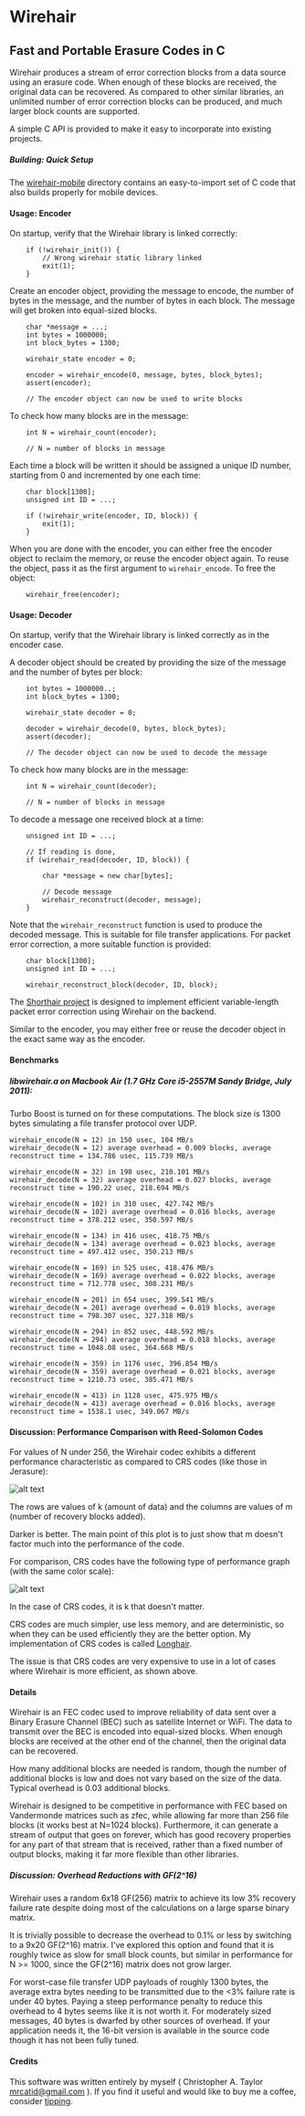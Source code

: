 # Wirehair
## Fast and Portable Erasure Codes in C

Wirehair produces a stream of error correction blocks from a data source
using an erasure code.  When enough of these blocks are received,
the original data can be recovered.  As compared to other similar
libraries, an unlimited number of error correction blocks can be produced,
and much larger block counts are supported.

A simple C API is provided to make it easy to incorporate into existing
projects.


##### Building: Quick Setup

The [wirehair-mobile](https://github.com/catid/wirehair/tree/master/wirehair-mobile)
directory contains an easy-to-import set of C code that also
builds properly for mobile devices.


#### Usage: Encoder

On startup, verify that the Wirehair library is linked correctly:

~~~
	if (!wirehair_init()) {
		// Wrong wirehair static library linked
		exit(1);
	}
~~~

Create an encoder object, providing the message to encode, the number of
bytes in the message, and the number of bytes in each block.  The message
will get broken into equal-sized blocks.

~~~
	char *message = ...;
	int bytes = 1000000;
	int block_bytes = 1300;

	wirehair_state encoder = 0;

	encoder = wirehair_encode(0, message, bytes, block_bytes);
	assert(encoder);

	// The encoder object can now be used to write blocks
~~~

To check how many blocks are in the message:

~~~
	int N = wirehair_count(encoder);

	// N = number of blocks in message
~~~

Each time a block will be written it should be assigned a unique ID number,
starting from 0 and incremented by one each time:

~~~
	char block[1300];
	unsigned int ID = ...;

	if (!wirehair_write(encoder, ID, block)) {
		exit(1);
	}
~~~

When you are done with the encoder, you can either free the encoder object
to reclaim the memory, or reuse the encoder object again.  To reuse the
object, pass it as the first argument to `wirehair_encode`.  To free the
object:

~~~
	wirehair_free(encoder);
~~~


#### Usage: Decoder

On startup, verify that the Wirehair library is linked correctly as in
the encoder case.

A decoder object should be created by providing the size of the message
and the number of bytes per block:

~~~
	int bytes = 1000000..;
	int block_bytes = 1300;

	wirehair_state decoder = 0;

	decoder = wirehair_decode(0, bytes, block_bytes);
	assert(decoder);

	// The decoder object can now be used to decode the message
~~~

To check how many blocks are in the message:

~~~
	int N = wirehair_count(decoder);

	// N = number of blocks in message
~~~

To decode a message one received block at a time:

~~~
	unsigned int ID = ...;

	// If reading is done,
	if (wirehair_read(decoder, ID, block)) {

		char *message = new char[bytes];

		// Decode message
		wirehair_reconstruct(decoder, message);
	}
~~~

Note that the `wirehair_reconstruct` function is used to produce the
decoded message.  This is suitable for file transfer applications.
For packet error correction, a more suitable function is provided:

~~~
	char block[1300];
	unsigned int ID = ...;

	wirehair_reconstruct_block(decoder, ID, block);
~~~

The [Shorthair project](https://github.com/catid/shorthair) is designed
to implement efficient variable-length packet error correction using
Wirehair on the backend.

Similar to the encoder, you may either free or reuse the decoder object
in the exact same way as the encoder.


#### Benchmarks

##### libwirehair.a on Macbook Air (1.7 GHz Core i5-2557M Sandy Bridge, July 2011):

Turbo Boost is turned on for these computations.  The block size is 1300 bytes
simulating a file transfer protocol over UDP.

~~~
wirehair_encode(N = 12) in 150 usec, 104 MB/s
wirehair_decode(N = 12) average overhead = 0.009 blocks, average reconstruct time = 134.786 usec, 115.739 MB/s

wirehair_encode(N = 32) in 198 usec, 210.101 MB/s
wirehair_decode(N = 32) average overhead = 0.027 blocks, average reconstruct time = 190.22 usec, 218.694 MB/s

wirehair_encode(N = 102) in 310 usec, 427.742 MB/s
wirehair_decode(N = 102) average overhead = 0.016 blocks, average reconstruct time = 378.212 usec, 350.597 MB/s

wirehair_encode(N = 134) in 416 usec, 418.75 MB/s
wirehair_decode(N = 134) average overhead = 0.023 blocks, average reconstruct time = 497.412 usec, 350.213 MB/s

wirehair_encode(N = 169) in 525 usec, 418.476 MB/s
wirehair_decode(N = 169) average overhead = 0.022 blocks, average reconstruct time = 712.778 usec, 308.231 MB/s

wirehair_encode(N = 201) in 654 usec, 399.541 MB/s
wirehair_decode(N = 201) average overhead = 0.019 blocks, average reconstruct time = 798.307 usec, 327.318 MB/s

wirehair_encode(N = 294) in 852 usec, 448.592 MB/s
wirehair_decode(N = 294) average overhead = 0.018 blocks, average reconstruct time = 1048.08 usec, 364.668 MB/s

wirehair_encode(N = 359) in 1176 usec, 396.854 MB/s
wirehair_decode(N = 359) average overhead = 0.021 blocks, average reconstruct time = 1210.73 usec, 385.471 MB/s

wirehair_encode(N = 413) in 1128 usec, 475.975 MB/s
wirehair_decode(N = 413) average overhead = 0.016 blocks, average reconstruct time = 1538.1 usec, 349.067 MB/s
~~~


#### Discussion: Performance Comparison with Reed-Solomon Codes

For values of N under 256, the Wirehair codec exhibits a different performance
characteristic as compared to CRS codes (like those in Jerasure):

![alt text](https://github.com/catid/wirehair/raw/master/docs/WirehairHeat.png "Speed of Encoder for k, m")

The rows are values of k (amount of data) and the columns are values of m (number of recovery blocks added).

Darker is better.  The main point of this plot is to just show that m doesn't
factor much into the performance of the code.

For comparison, CRS codes have the following type of performance graph (with the same color scale):

![alt text](https://github.com/catid/longhair/raw/master/docs/EncoderSpeed.png "Speed of Encoder for k, m")

In the case of CRS codes, it is k that doesn't matter.

CRS codes are much simpler, use less memory, and are deterministic, so when they
can be used efficiently they are the better option.  My implementation of CRS
codes is called [Longhair](https://github.com/catid/longhair).

The issue is that CRS codes are very expensive to use in a lot of cases where
Wirehair is more efficient, as shown above.


#### Details

Wirehair is an FEC codec used to improve reliability of data sent
over a Binary Erasure Channel (BEC) such as satellite Internet or WiFi.
The data to transmit over the BEC is encoded into equal-sized blocks.
When enough blocks are received at the other end of the channel, then
the original data can be recovered.

How many additional blocks are needed is random, though the number
of additional blocks is low and does not vary based on the size of the
data.  Typical overhead is 0.03 additional blocks.

Wirehair is designed to be competitive in performance with FEC based
on Vandermonde matrices such as zfec, while allowing far more than
256 file blocks (it works best at N=1024 blocks).  Furthermore, it
can generate a stream of output that goes on forever, which has good
recovery properties for any part of that stream that is received,
rather than a fixed number of output blocks, making it far more
flexible than other libraries.


##### Discussion: Overhead Reductions with GF(2^16)

Wirehair uses a random 6x18 GF(256) matrix to achieve its low 3%
recovery failure rate despite doing most of the calculations on a
large sparse binary matrix.

It is trivially possible to decrease the overhead to 0.1% or less
by switching to a 9x20 GF(2^16) matrix.  I've explored this option
and found that it is roughly twice as slow for small block counts,
but similar in performance for N >= 1000, since the GF(2^16) matrix
does not grow larger.

For worst-case file transfer UDP payloads of roughly 1300 bytes,
the average extra bytes needing to be transmitted due to the <3%
failure rate is under 40 bytes.  Paying a steep performance penalty
to reduce this overhead to 4 bytes seems like it is not worth it.
For moderately sized messages, 40 bytes is dwarfed by other sources
of overhead.  If your application needs it, the 16-bit version is
available in the source code though it has not been fully tuned.


#### Credits

This software was written entirely by myself ( Christopher A. Taylor <mrcatid@gmail.com> ).  If you
find it useful and would like to buy me a coffee, consider [tipping](https://www.gittip.com/catid/).

